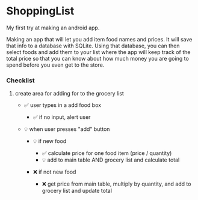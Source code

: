 # ShoppingList
My first try at making an android app.

Making an app that will let you add item food names and prices. It will save that info to a database with SQLite. Using that database, you can then select foods and add them to your list where the app will keep track of the total price so that you can know about how much money you are going to spend before you even get to the store.

### Checklist

1. create area for adding for to the grocery list
   * :white_check_mark: user types in a add food box
        * :white_check_mark: if no input, alert user

   * :bulb: when user presses "add" button
        * :bulb: if new food
           * :white_check_mark: calculate price for one food item (price / quantity)
           * :bulb: add to main table AND grocery list and calculate total

        * :x: if not new food
           * :x: get price from main table, multiply by quantity, and add to grocery list and update total

